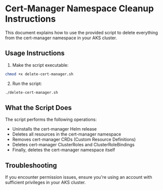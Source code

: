 # Cert-Manager Namespace Cleanup Instructions

This document explains how to use the provided script to delete everything from the cert-manager namespace in your AKS cluster.

## Usage Instructions

1. Make the script executable:
```bash
chmod +x delete-cert-manager.sh
```

2. Run the script:
```bash
./delete-cert-manager.sh
```

## What the Script Does

The script performs the following operations:
- Uninstalls the cert-manager Helm release
- Deletes all resources in the cert-manager namespace
- Removes cert-manager CRDs (Custom Resource Definitions)
- Deletes cert-manager ClusterRoles and ClusterRoleBindings
- Finally, deletes the cert-manager namespace itself

## Troubleshooting

If you encounter permission issues, ensure you're using an account with sufficient privileges in your AKS cluster.